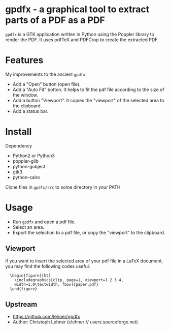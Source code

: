 gpdfx - a graphical tool to extract parts of a PDF as a PDF
===============================

`gpdfx` is a GTK application written in Python using the Poppler library
to render the PDF. It uses pdfTeX and PDFCrop to create the extracted
PDF.

# Features
My improvements to the ancient `gpdfx`:

- Add a "Open" button (open file). 
- Add a "Auto Fit" botton. It helps to fit the pdf file according to the size of the window.
- Add a button "Viewport". It copies the "viewport" of the selected area to the clipboard. 
- Add a status bar.

# Install

Dependency
- Python2 or Python3
- poppler-glib
- python-gobject
- gtk3
- python-cairo

Clone files in `gpdfx/src` to some directory in your PATH

# Usage
- Run `gpdfx` and open a pdf file.
- Select an area.
- Export the selection to a pdf file, or copy the "viewport" to the clipboard.

## Viewport
If you want to insert the selected area of your pdf file in a LaTeX document, you may find the following codes useful.
```
  \begin{figure}[ht]
    \includegraphics[clip, page=1, viewport=1 2 3 4,
    width=1.0\textwidth, fbox]{paper.pdf}
  \end{figure}
```

Upstream
--------
- https://github.com/lehner/gpdfx
- Author: Christoph Lehner (clehner // users.sourceforge.net)
